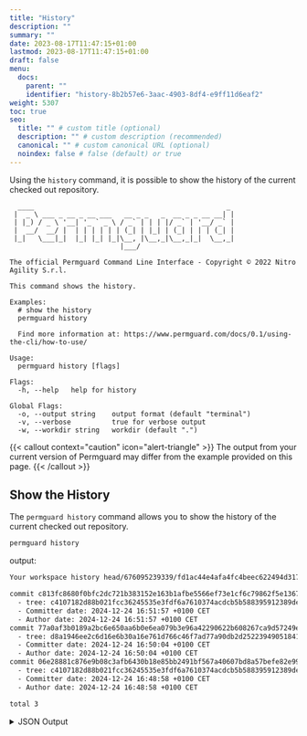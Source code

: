 ```yaml
---
title: "History"
description: ""
summary: ""
date: 2023-08-17T11:47:15+01:00
lastmod: 2023-08-17T11:47:15+01:00
draft: false
menu:
  docs:
    parent: ""
    identifier: "history-8b2b57e6-3aac-4903-8df4-e9ff11d6eaf2"
weight: 5307
toc: true
seo:
  title: "" # custom title (optional)
  description: "" # custom description (recommended)
  canonical: "" # custom canonical URL (optional)
  noindex: false # false (default) or true
---
```

Using the `history` command, it is possible to show the history of the current checked out repository.

```text
  ____                                               _
 |  _ \ ___ _ __ _ __ ___   __ _ _   _  __ _ _ __ __| |
 | |_) / _ \ '__| '_ ` _ \ / _` | | | |/ _` | '__/ _` |
 |  __/  __/ |  | | | | | | (_| | |_| | (_| | | | (_| |
 |_|   \___|_|  |_| |_| |_|\__, |\__,_|\__,_|_|  \__,_|
                           |___/

The official Permguard Command Line Interface - Copyright © 2022 Nitro Agility S.r.l.

This command shows the history.

Examples:
  # show the history
  permguard history

  Find more information at: https://www.permguard.com/docs/0.1/using-the-cli/how-to-use/

Usage:
  permguard history [flags]

Flags:
  -h, --help   help for history

Global Flags:
  -o, --output string    output format (default "terminal")
  -v, --verbose          true for verbose output
  -w, --workdir string   workdir (default ".")
```

{{< callout context="caution" icon="alert-triangle" >}}
The output from your current version of Permguard may differ from the example provided on this page.
{{< /callout >}}

## Show the History

The `permguard history` command allows you to show the history of the current checked out repository.

```bash
permguard history
```

output:

```bash
Your workspace history head/676095239339/fd1ac44e4afa4fc4beec622494d3175a:

commit c813fc8680f0bfc2dc721b383152e163b1afbe5566ef73e1cf6c79862f5e1367:
  - tree: c4107182d88b021fcc36245535e3fdf6a7610374acdcb5b588395912389de5b5
  - Committer date: 2024-12-24 16:51:57 +0100 CET
  - Author date: 2024-12-24 16:51:57 +0100 CET
commit 77a0af3b0189a2bc6e650aa6b0e6ea079b3e96a42290622b608267ca9d57249e:
  - tree: d8a1946ee2c6d16e6b30a16e761d766c46f7ad77a90db2d2522394905184198a
  - Committer date: 2024-12-24 16:50:04 +0100 CET
  - Author date: 2024-12-24 16:50:04 +0100 CET
commit 06e28881c876e9b08c3afb6430b18e85bb2491bf567a40607bd8a57befe82e99:
  - tree: c4107182d88b021fcc36245535e3fdf6a7610374acdcb5b588395912389de5b5
  - Committer date: 2024-12-24 16:48:58 +0100 CET
  - Author date: 2024-12-24 16:48:58 +0100 CET

total 3
```

<details>
  <summary>
    JSON Output
  </summary>

```bash
permguard history --output json
```

output:

```json
{
  "commits": [
    {
      "author": "unknown",
      "author_timestamp": "2024-12-24T16:51:57+01:00",
      "committer": "unknown",
      "committer_timestamp": "2024-12-24T16:51:57+01:00",
      "message": "cli commit",
      "oid": "c813fc8680f0bfc2dc721b383152e163b1afbe5566ef73e1cf6c79862f5e1367",
      "parent": "77a0af3b0189a2bc6e650aa6b0e6ea079b3e96a42290622b608267ca9d57249e",
      "tree": "c4107182d88b021fcc36245535e3fdf6a7610374acdcb5b588395912389de5b5"
    },
    {
      "author": "unknown",
      "author_timestamp": "2024-12-24T16:50:04+01:00",
      "committer": "unknown",
      "committer_timestamp": "2024-12-24T16:50:04+01:00",
      "message": "cli commit",
      "oid": "77a0af3b0189a2bc6e650aa6b0e6ea079b3e96a42290622b608267ca9d57249e",
      "parent": "06e28881c876e9b08c3afb6430b18e85bb2491bf567a40607bd8a57befe82e99",
      "tree": "d8a1946ee2c6d16e6b30a16e761d766c46f7ad77a90db2d2522394905184198a"
    },
    {
      "author": "unknown",
      "author_timestamp": "2024-12-24T16:48:58+01:00",
      "committer": "unknown",
      "committer_timestamp": "2024-12-24T16:48:58+01:00",
      "message": "cli commit",
      "oid": "06e28881c876e9b08c3afb6430b18e85bb2491bf567a40607bd8a57befe82e99",
      "parent": "0000000000000000000000000000000000000000000000000000000000000000",
      "tree": "c4107182d88b021fcc36245535e3fdf6a7610374acdcb5b588395912389de5b5"
    }
  ]
}
```

</details>
